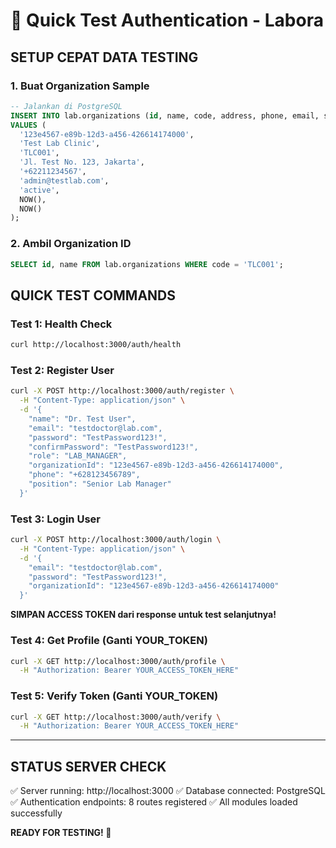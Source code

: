 # 🚀 Quick Test Authentication - Labora

## SETUP CEPAT DATA TESTING

### 1. Buat Organization Sample
```sql
-- Jalankan di PostgreSQL
INSERT INTO lab.organizations (id, name, code, address, phone, email, status, created_at, updated_at)
VALUES (
  '123e4567-e89b-12d3-a456-426614174000',
  'Test Lab Clinic',
  'TLC001', 
  'Jl. Test No. 123, Jakarta',
  '+62211234567',
  'admin@testlab.com',
  'active',
  NOW(),
  NOW()
);
```

### 2. Ambil Organization ID
```sql
SELECT id, name FROM lab.organizations WHERE code = 'TLC001';
```

## QUICK TEST COMMANDS

### Test 1: Health Check
```bash
curl http://localhost:3000/auth/health
```

### Test 2: Register User
```bash
curl -X POST http://localhost:3000/auth/register \
  -H "Content-Type: application/json" \
  -d '{
    "name": "Dr. Test User",
    "email": "testdoctor@lab.com", 
    "password": "TestPassword123!",
    "confirmPassword": "TestPassword123!",
    "role": "LAB_MANAGER",
    "organizationId": "123e4567-e89b-12d3-a456-426614174000",
    "phone": "+628123456789",
    "position": "Senior Lab Manager"
  }'
```

### Test 3: Login User
```bash
curl -X POST http://localhost:3000/auth/login \
  -H "Content-Type: application/json" \
  -d '{
    "email": "testdoctor@lab.com",
    "password": "TestPassword123!",
    "organizationId": "123e4567-e89b-12d3-a456-426614174000"
  }'
```

**SIMPAN ACCESS TOKEN dari response untuk test selanjutnya!**

### Test 4: Get Profile (Ganti YOUR_TOKEN)
```bash
curl -X GET http://localhost:3000/auth/profile \
  -H "Authorization: Bearer YOUR_ACCESS_TOKEN_HERE"
```

### Test 5: Verify Token (Ganti YOUR_TOKEN)
```bash
curl -X GET http://localhost:3000/auth/verify \
  -H "Authorization: Bearer YOUR_ACCESS_TOKEN_HERE"
```

---

## STATUS SERVER CHECK

✅ Server running: http://localhost:3000
✅ Database connected: PostgreSQL
✅ Authentication endpoints: 8 routes registered
✅ All modules loaded successfully

**READY FOR TESTING! 🎉**